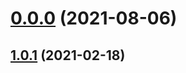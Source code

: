 # [0.0.0](https://github.com/AlexRogalskiy/java-patterns/compare/v1.0.1...v0.0.0) (2021-08-06)



## [1.0.1](https://github.com/AlexRogalskiy/java-patterns/compare/1.0.1...v1.0.1) (2021-02-18)



